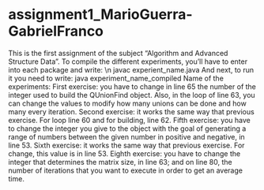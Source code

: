 # assignment1_MarioGuerra-GabrielFranco
This is the first assignment of the subject “Algorithm and Advanced Structure Data”. 
To compile the different experiments, you’ll have to enter into each package and write: \n
	javac experient_name.java 
And next, to run it you need to write:
	java experiment_name_compiled
Name of the experiments:
	First exercise: you have to change in line 65 the number of the integer used to build the QUnionFind object. Also, in the loop of line 63, you can change the values to modify how many unions can be done and how many every iteration.
	Second exercise: it works the same way that previous exercise. For loop line 60 and for building, line 62.
	Fifth exercise: you have to change the integer you give to the object with the goal of generating a range of numbers between the given number in positive and negative, in line 53. 
	Sixth exercise: it works the same way that previous exercise. For change, this value is in line 53.
	Eighth exercise: you have to change the integer that determines the matrix size, in line 63; and on line 80, the number of iterations that you want to execute in order to get an average time.
